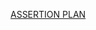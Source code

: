 [ASSERTION PLAN](https://docs.google.com/spreadsheets/d/1Fck9vrtvL5zfFl_Gz4zhNWiUNXAE8zYzfyAnxNNsUys/edit?usp=sharing)
